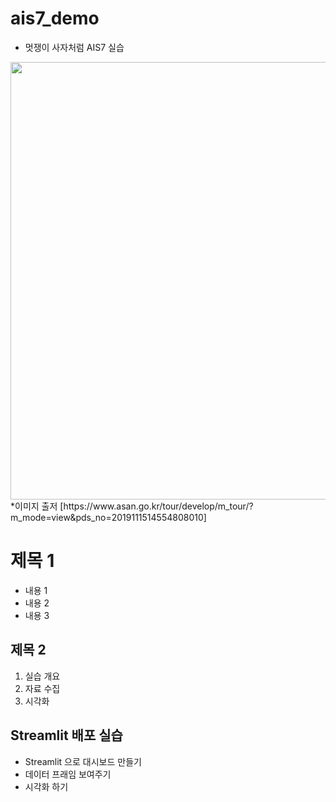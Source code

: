 # ais7_demo
* 멋쟁이 사자처럼 AIS7 실습

<img src = "https://www.asan.go.kr/tour/upload_data/m_tour/ehload_01.jpg" width="1000" height="700">
*이미지 출저 [https://www.asan.go.kr/tour/develop/m_tour/?m_mode=view&pds_no=2019111514554808010]

     
# 제목 1
* 내용 1
* 내용 2
* 내용 3

## 제목 2
1. 실습 개요
2. 자료 수집
3. 시각화

## Streamlit 배포 실습
* Streamlit 으로 대시보드 만들기
* 데이터 프래임 보여주기
* 시각화 하기
